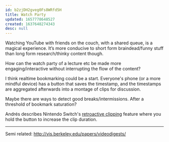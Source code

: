 ```yaml
---
id: b2zjDH2gveg0Fs8WRfd5H
title: Watch Party
updated: 1657778648527
created: 1637648274343
desc: null
---
```


Watching YouTube with friends on the couch, with a shared queue, is a magical experience. It’s more conducive to short form braindead/funny stuff than long form research/thinky content though.

How can the watch party of a lecture etc be made more engaging/interactive without interrupting the flow of the content?

I think realtime bookmarking could be a start. Everyone's phone (or a more mindful device) has a button that saves the timestamp, and the timestamps are aggregated afterwards into a montage of clips for discussion.

Maybe there are ways to detect good breaks/intermissions. After a threshold of bookmark saturation?

Andrés describes Nintendo Switch's [retroactive clipping](https://www.nintendo.co.uk/Support/Nintendo-Switch/FAQ/How-to-Capture-and-Edit-Gameplay-Video-1294570.html) feature where you hold the button to increase the clip duration.

---

Semi related: http://vis.berkeley.edu/papers/videodigests/
